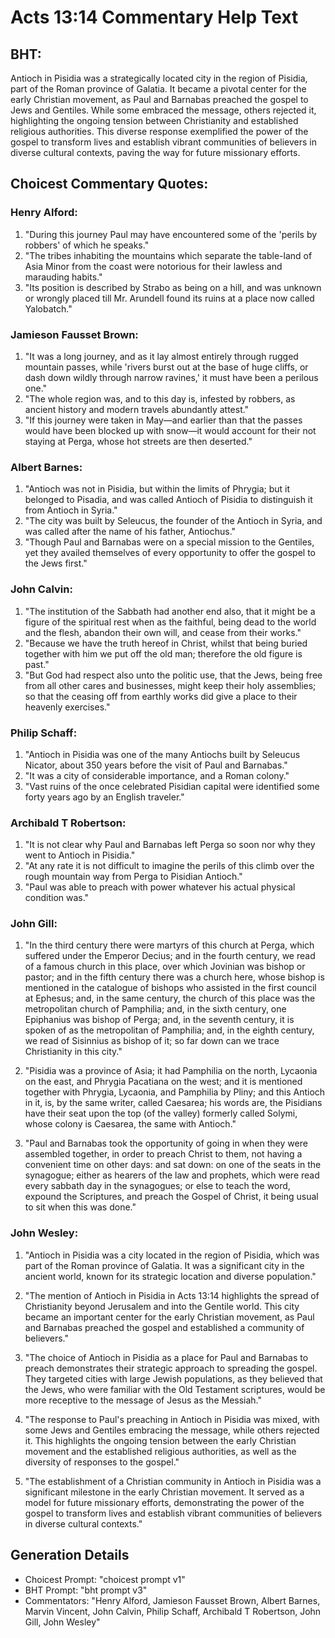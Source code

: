 # Acts 13:14 Commentary Help Text

## BHT:
Antioch in Pisidia was a strategically located city in the region of Pisidia, part of the Roman province of Galatia. It became a pivotal center for the early Christian movement, as Paul and Barnabas preached the gospel to Jews and Gentiles. While some embraced the message, others rejected it, highlighting the ongoing tension between Christianity and established religious authorities. This diverse response exemplified the power of the gospel to transform lives and establish vibrant communities of believers in diverse cultural contexts, paving the way for future missionary efforts.

## Choicest Commentary Quotes:
### Henry Alford:
1. "During this journey Paul may have encountered some of the 'perils by robbers' of which he speaks." 
2. "The tribes inhabiting the mountains which separate the table-land of Asia Minor from the coast were notorious for their lawless and marauding habits." 
3. "Its position is described by Strabo as being on a hill, and was unknown or wrongly placed till Mr. Arundell found its ruins at a place now called Yalobatch."

### Jamieson Fausset Brown:
1. "It was a long journey, and as it lay almost entirely through rugged mountain passes, while 'rivers burst out at the base of huge cliffs, or dash down wildly through narrow ravines,' it must have been a perilous one."
2. "The whole region was, and to this day is, infested by robbers, as ancient history and modern travels abundantly attest."
3. "If this journey were taken in May—and earlier than that the passes would have been blocked up with snow—it would account for their not staying at Perga, whose hot streets are then deserted."

### Albert Barnes:
1. "Antioch was not in Pisidia, but within the limits of Phrygia; but it belonged to Pisadia, and was called Antioch of Pisidia to distinguish it from Antioch in Syria." 
2. "The city was built by Seleucus, the founder of the Antioch in Syria, and was called after the name of his father, Antiochus."
3. "Though Paul and Barnabas were on a special mission to the Gentiles, yet they availed themselves of every opportunity to offer the gospel to the Jews first."

### John Calvin:
1. "The institution of the Sabbath had another end also, that it might be a figure of the spiritual rest when as the faithful, being dead to the world and the flesh, abandon their own will, and cease from their works."
2. "Because we have the truth hereof in Christ, whilst that being buried together with him we put off the old man; therefore the old figure is past."
3. "But God had respect also unto the politic use, that the Jews, being free from all other cares and businesses, might keep their holy assemblies; so that the ceasing off from earthly works did give a place to their heavenly exercises."

### Philip Schaff:
1. "Antioch in Pisidia was one of the many Antiochs built by Seleucus Nicator, about 350 years before the visit of Paul and Barnabas." 
2. "It was a city of considerable importance, and a Roman colony." 
3. "Vast ruins of the once celebrated Pisidian capital were identified some forty years ago by an English traveler."

### Archibald T Robertson:
1. "It is not clear why Paul and Barnabas left Perga so soon nor why they went to Antioch in Pisidia." 
2. "At any rate it is not difficult to imagine the perils of this climb over the rough mountain way from Perga to Pisidian Antioch." 
3. "Paul was able to preach with power whatever his actual physical condition was."

### John Gill:
1. "In the third century there were martyrs of this church at Perga, which suffered under the Emperor Decius; and in the fourth century, we read of a famous church in this place, over which Jovinian was bishop or pastor; and in the fifth century there was a church here, whose bishop is mentioned in the catalogue of bishops who assisted in the first council at Ephesus; and, in the same century, the church of this place was the metropolitan church of Pamphilia; and, in the sixth century, one Epiphanius was bishop of Perga; and, in the seventh century, it is spoken of as the metropolitan of Pamphilia; and, in the eighth century, we read of Sisinnius as bishop of it; so far down can we trace Christianity in this city." 

2. "Pisidia was a province of Asia; it had Pamphilia on the north, Lycaonia on the east, and Phrygia Pacatiana on the west; and it is mentioned together with Phrygia, Lycaonia, and Pamphilia by Pliny; and this Antioch in it, is, by the same writer, called Caesarea; his words are, the Pisidians have their seat upon the top (of the valley) formerly called Solymi, whose colony is Caesarea, the same with Antioch."

3. "Paul and Barnabas took the opportunity of going in when they were assembled together, in order to preach Christ to them, not having a convenient time on other days: and sat down: on one of the seats in the synagogue; either as hearers of the law and prophets, which were read every sabbath day in the synagogues; or else to teach the word, expound the Scriptures, and preach the Gospel of Christ, it being usual to sit when this was done."

### John Wesley:
1. "Antioch in Pisidia was a city located in the region of Pisidia, which was part of the Roman province of Galatia. It was a significant city in the ancient world, known for its strategic location and diverse population."

2. "The mention of Antioch in Pisidia in Acts 13:14 highlights the spread of Christianity beyond Jerusalem and into the Gentile world. This city became an important center for the early Christian movement, as Paul and Barnabas preached the gospel and established a community of believers."

3. "The choice of Antioch in Pisidia as a place for Paul and Barnabas to preach demonstrates their strategic approach to spreading the gospel. They targeted cities with large Jewish populations, as they believed that the Jews, who were familiar with the Old Testament scriptures, would be more receptive to the message of Jesus as the Messiah."

4. "The response to Paul's preaching in Antioch in Pisidia was mixed, with some Jews and Gentiles embracing the message, while others rejected it. This highlights the ongoing tension between the early Christian movement and the established religious authorities, as well as the diversity of responses to the gospel."

5. "The establishment of a Christian community in Antioch in Pisidia was a significant milestone in the early Christian movement. It served as a model for future missionary efforts, demonstrating the power of the gospel to transform lives and establish vibrant communities of believers in diverse cultural contexts."


## Generation Details
- Choicest Prompt: "choicest prompt v1"
- BHT Prompt: "bht prompt v3"
- Commentators: "Henry Alford, Jamieson Fausset Brown, Albert Barnes, Marvin Vincent, John Calvin, Philip Schaff, Archibald T Robertson, John Gill, John Wesley"
